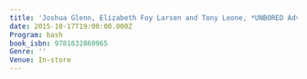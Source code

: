 ```yaml
---
title: 'Joshua Glenn, Elizabeth Foy Larsen and Tony Leone, *UNBORED Adventure: 70 Seriously Fun Activities for Kids and Their Families*'
date: 2015-10-17T19:00:00.000Z
Program: bash
book_isbn: 9781632860965
Genre: ''
Venue: In-store
---
```


